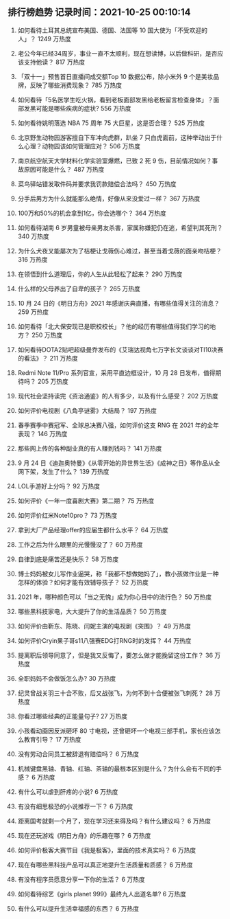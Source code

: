 
## 排行榜趋势 记录时间：2021-10-25 00:10:14
  
  1. 如何看待土耳其总统宣布美国、德国、法国等 10 国大使为「不受欢迎的人」？ 1249 万热度
    
  2. 老公今年已经34周岁，事业一直不太顺利，现在想读博，以后做科研，是否应该支持他读？ 817 万热度
    
  3. 「双十一」预售首日直播间成交额Top 10 数据公布，除小米外 9 个是美妆品牌，反映了哪些消费现象？ 785 万热度
    
  4. 如何看待「5名医学生吃火锅，看到老板面部发黑给老板留言检查身体」？面部发黑可能是哪些疾病的症状? 556 万热度
    
  5. 如何看待姚明落选 NBA 75 周年 75 大巨星，这是否合理？ 525 万热度
    
  6. 北京野生动物园游客擅自下车冲向虎群，趴坐 7 只白虎面前，这种举动出于什么心理？动物园该如何管理应对？ 506 万热度
    
  7. 南京航空航天大学材料化学实验室爆燃，已致 2 死 9 伤，目前情况如何？事故原因可能是什么？ 487 万热度
    
  8. 菜鸟驿站错发取件码并要求我罚款赔偿合法吗？ 450 万热度
    
  9. 分手后男方为什么就能那么绝情，好像从来没爱过一样？ 367 万热度
    
  10. 100万和50%的机会拿到1亿，你会选哪个？ 364 万热度
    
  11. 如何看待湖南 6 岁男童被母亲男友杀害，家属称嫌犯仍在逃，希望判其死刑？ 340 万热度
    
  12. 为什么犬夜叉能屡次为了桔梗让戈薇伤心难过，甚至当着戈薇的面亲吻桔梗？ 316 万热度
    
  13. 在领悟到什么道理后，你的人生从此轻松了起来？ 290 万热度
    
  14. 什么样的父母养出了自卑的孩子？ 265 万热度
    
  15. 10 月 24 日的《明日方舟》2021 年感谢庆典直播，有哪些值得关注的消息？ 259 万热度
    
  16. 如何看待「北大保安现已是职校校长」？他的经历有哪些值得我们学习的地方？ 250 万热度
    
  17. 如何看待DOTA2贴吧超级曼乔发布的《艾瑞达视角七万字长文谈谈对TI10决赛的看法》？ 211 万热度
    
  18. Redmi Note 11/Pro 系列官宣，采用平直边框设计，10 月 28 日发布，值得期待吗？ 205 万热度
    
  19. 现代社会坚持读完《资治通鉴》的人有多少，以及有什么感受？ 202 万热度
    
  20. 如何评价电视剧《八角亭谜雾》大结局？ 197 万热度
    
  21. 春季赛季中赛冠军、全球总决赛八强，如何评价这支 RNG 在 2021 年的全年表现？ 146 万热度
    
  22. 那些网上传的各种副业真的有人赚到钱吗？ 141 万热度
    
  23. 9 月 24 日《迪迦奥特曼》《从零开始的异世界生活》《成神之日》等作品从全网下架，发生了什么？ 139 万热度
    
  24. LOL手游好上分吗？ 92 万热度
    
  25. 如何评价《一年一度喜剧大赛》第二期？ 75 万热度
    
  26. 如何评价红米Note10pro？ 73 万热度
    
  27. 拿到大厂产品经理offer的应届生都什么水平？ 64 万热度
    
  28. 工作之后为什么眼里的光慢慢没了？ 60 万热度
    
  29. 自律到底是痛苦还是快乐？ 58 万热度
    
  30. 博士妈妈被女儿写作业逼哭，称「我都不想做她妈了」，教小孩做作业是一种怎样的体验？如何才能有效辅导孩子？ 52 万热度
    
  31. 2021 年，哪种颜色可以「当之无愧」成为你心目中的流行色？ 50 万热度
    
  32. 哪些黑科技家电，大大提升了你的生活品质？ 50 万热度
    
  33. 如何评价由靳东、陈晓、闫妮主演的电视剧《突围》？ 49 万热度
    
  34. 如何评价Cryin果子哥s11八强赛EDG打RNG时的发挥？ 44 万热度
    
  35. 提离职后领导同意了，但是我又反悔了，要怎么做才能挽留这份工作？ 36 万热度
    
  36. 全职妈妈不会做饭怎么办? 30 万热度
    
  37. 纪灵曾战关羽三十合不败，后又战张飞，为何不到十合便被张飞刺死？ 28 万热度
    
  38. 你看过哪些经典的正能量句子? 27 万热度
    
  39. 小孩看动画因反派砸坏 80 寸电视，还曾砸坏一个电视三部手机，家长应该怎么教育引导？ 17 万热度
    
  40. 没有劳动合同员工被辞退有赔偿吗？ 6 万热度
    
  41. 机械键盘黑轴、青轴、红轴、茶轴的最根本区别是什么？为什么会有不同的手感？ 6 万热度
    
  42. 有什么可以虐到肝疼的小说? 6 万热度
    
  43. 有没有细思极恐的小说推荐一下？ 6 万热度
    
  44. 距离国考就剩一个月了，现在学习还来得及吗？有什么建议吗？ 6 万热度
    
  45. 现在还玩游戏《明日方舟》的乐趣在哪？ 6 万热度
    
  46. 如何评价极客大赛节目《我是极客》，里面的技术真实吗？ 6 万热度
    
  47. 现在有哪些黑科技产品可以真正地提升生活质量和质感？ 6 万热度
    
  48. 有没有程序员愿意分享一下你的生活？ 6 万热度
    
  49. 如何看待综艺《girls planet 999》最终九人出道名单? 6 万热度
    
  50. 有什么可以提升生活幸福感的东西？ 6 万热度
    